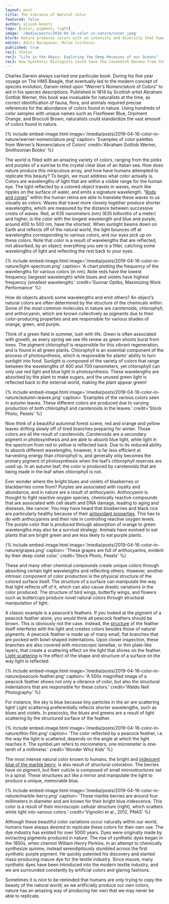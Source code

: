 ```yaml
---
layout: post
title: The Vibrance of Natural Color
featured: false
author: alison-koontz
tags: [color, pigment, light]
image: '/media/posts/2019-04-16-color-in-nature/cover.jpeg'
blurb: Nature produces colors with an intensity and diversity that humans have tried to replicate for centuries 
editor: Aditi Narayanan, Milan Cvitkovic
published: true
rec1: Stolen
rec2: "Life in the Abyss: Exploring the Deep Recesses of our Oceans" 
rec3: How Synthetic Biologists Could Save the Cavendish Banana from the Brink of Collapse
---
```


Charles Darwin always carried one particular book. During his five year voyage on The HMS Beagle, that eventually led to the modern concept of species evolution, Darwin relied upon “Werner’s Nomenclature of Colors” to aid in his species descriptions. Published in 1814 by Scottish artist Abraham Gottlob Werner, this book was invaluable for naturalists at the time, as correct identification of fauna, flora, and animals required precise references for the abundance of colors found in nature. Using hundreds of color samples with unique names such as Flaxflower Blue, Orpiment Orange, and Broccoli Brown, naturalists could standardize the vast amount of colors found in nature.

{% include embed-image.html image='/media/posts/2019-04-16-color-in-nature/werner-nomenclature.png' caption= 'Examples of color palettes from Werner’s Nomenclature of Colors' credit='Abraham Gottlob Werner, Smithsonian Books' %}

The world is filled with an amazing variety of colors, ranging from the pinks and purples of a sunrise to the crystal clear blue of an Italian sea. How does nature produce this miraculous array, and how have humans attempted to replicate this beauty? To begin, we must address what color actually is. Colors are wavelengths of light that are within a visible range for the human eye. The light reflected by a colored object travels in waves, much like ripples on the surface of water, and emits a signature wavelength. “<a href="https://caltechletters.github.io/science/color-perception" target="_blank">Rods and cones</a>” within the human retina are able to translate these waves to us visually as colors. Waves that travel more closely together produce shorter wavelengths, which are measured by the distance between successive crests of waves. Red, at 635 nanometers (nm) (635 billionths of a meter) and higher, is the color with the longest wavelength and blue and purple, around 400 to 500 nm, have the shortest. When sunlight beams down on Earth and reflects off of the natural world, the light bounces off at wavelengths corresponding to various colors, and our eyes pick up on these colors. Note that color is a result of wavelengths that are reflected, not absorbed, by an object; everything you see is a filter, catching some wavelengths of light and reflecting the rest back to your eyes.

{% include embed-image.html image='/media/posts/2019-04-16-color-in-nature/light-spectrum.png' caption= 'A chart plotting the frequency of the wavelengths for various colors (in nm). Note reds have the lowest frequency (largeset wavelength) while blues and violets have highest frequency (smallest wavelength).' credit='Gunnar Optiks, Maximizing Work Performance' %}
 
How do objects absorb some wavelengths and emit others? An object’s natural colors are often determined by the structure of the chemicals within. Some of the most common molecules in nature are carotenoids, chlorophyll, and anthocyanin, which are known collectively as pigments due to their color-producing properties and are responsible for various shades of orange, green, and purple.

Think of a green field in summer, lush with life. Green is often associated with growth, as every spring we see life renew as green shoots burst from trees. The pigment chlorophyll is responsible for this vibrant regeneration, and is found in all green plants. Chlorophyll is an essential component of the process of photosynthesis, which is responsible for plants’ ability to turn sunlight into food. Sunlight is composed of the variety of colors that range between the wavelengths of 400 and 700 nanometers, yet chlorophyll can only use red light and blue light in photosynthesis. These wavelengths are absorbed by the plant to make sugars, and the unused green light is reflected back to the external world, making the plant appear green!
 
{% include embed-image.html image='/media/posts/2019-04-16-color-in-nature/autumn-leaves.png' caption= 'Examples of the various colors seen in autumn leaves. These different colors are produced due to varying production of both chlorophyll and carotenoids in the leaves.' credit='Stock Photo, Pexels' %}

Now think of a beautiful autumnal forest scene, red and orange and yellow leaves drifting slowly off of tired branches preparing for winter. Those colors are all the result of carotenoids. Carotenoids are a secondary pigment in photosynthesis and are able to absorb blue light, while light in the spectrum from red to yellow is reflected back. Due to its reduced ability to absorb different wavelengths, however, it is far less efficient at harvesting energy than chlorophyll is, and generally only becomes the primary pigment of photosynthesis when the leaf’s chlorophyll reserves are used up. In an autumn leaf, the color is produced by carotenoids that are being made in the leaf when chlorophyll is not. 

Ever wonder where the bright blues and violets of blueberries or blackberries come from? Purples are associated with royalty and abundance, and in nature are a result of anthocyanin. Anthocyanin is thought to fight reactive oxygen species, chemically reactive compounds that are associated with cell death and DNA damage, leading to aging and diseases, like cancer. You may have heard that blueberries and black rice are particularly healthy because of their <a href="https://www.tandfonline.com/doi/abs/10.1080/16546628.2017.1361779" target="_blank">antioxidant properties</a>. This has to do with anthocyanins and their role in controlling reactive oxygen levels. The purple color that is produced through absorption of orange to green wavelengths may also be a survival strategy. Animals have evolved to eat plants that are bright green and are less likely to eat purple plants.

{% include embed-image.html image='/media/posts/2019-04-16-color-in-nature/grapes.png' caption= 'These grapes are full of anthocyanins, evident by their deep violet color.' credit='Stock Photo, Pexels' %}

These and many other chemical compounds create unique colors through absorbing certain light wavelengths and reflecting others. However, another intrinsic component of color production is the physical structure of the colored surface itself. The structure of a surface can manipulate the way that light reflects off of it, which can also cause drastic variations in the color produced. The structure of bird wings, butterfly wings, and flowers such as buttercups produce novel natural colors through structural manipulation of light. 

A classic example is a peacock’s feathers. If you looked at the pigment of a peacock feather alone, you would think all peacock feathers should be brown. This is obviously not the case. Instead, the <a href="https://en.wikipedia.org/wiki/Structural_coloration" target="_blank">structure</a> of the feather itself interferes with the light and creates colors besides those of natural pigments. A peacock feather is made up of many small, flat branches that are pocked with bowl-shaped indentations. Upon closer inspection, these branches are also covered with microscopic lamellae, or thin plate-like layers, that create a scattering effect on the light that shines on the feather. <a href="http://www.atmo.arizona.edu/students/courselinks/spring08/atmo336s1/courses/fall13/atmo170a1s3/1S1P_stuff/scattering_of_light/scattering_of_light.html" target="_blank">Light scattering</a> is the effect of the shape and structure of a surface on the way light is reflected. 

{% include embed-image.html image='/media/posts/2019-04-16-color-in-nature/peacock-feather.png' caption= 'A 500x magnified image of a peacock feather shows not only a vibrance of color, but also the structural indentations that are responsible for these colors.' credit='Waldo Nell Photography' %}

For instance, the sky is blue because tiny particles in the air are scattering light! Light scattering preferentially reflects shorter wavelengths, such as blues and violets. In peacocks, the blues and greens are a result of light scattering by the structured surface of the feather. 

{% include embed-image.html image='/media/posts/2019-04-16-color-in-nature/thin-film.png' caption= 'The color reflected by a peacock feather, i.e. the way the light is scattered, depends on the angle at which the light reaches it. The symbol µm refers to micrometers; one micrometer is one-tenth of a millimeter.' credit='Wonder Whiz Kids' %}

The most intense natural color known to humans, the bright and <a href="https://www.smithsonianmag.com/science-nature/this-african-fruit-produces-the-worlds-most-intense-natural-color-30070457/" target="_blank">iridescent blue of the marble berry</a>, is also result of structural coloration. The berries have no pigment, but their cuticle is composed of small microstructures set in a spiral. These structures act like a mirror and manipulate the light to produce a unique, memorable blue. 

{% include embed-image.html image='/media/posts/2019-04-16-color-in-nature/marble-berry.png' caption= 'These marble berries are around four millimeters in diameter and are known for their bright blue iridescence. This color is a result of their microscopic cellular structure (right), which scatters white light into various colors.' credit='Vignolini et al., 2012, PNAS' %}

Although these beautiful color variations occur naturally within our world, humans have always desired to replicate these colors for their own use. The dye industry has existed for over 5000 years. Dyes were originally made by extracting  pigments produced in nature. The rise of synthetic dyes began in the 1850s, when chemist William Henry Perkins, in an attempt to chemically synthesize quinine, instead serendipitously stumbled across the first synthetic purple pigment. He quickly patented his discovery and started mass-producing mauve dye for the textile industry. 
Since mauve, many synthetic dyes have been introduced into the modern textile industry, and we are surrounded constantly by artificial colors and glaring fashions. 

Sometimes it is nice to be reminded that humans are only trying to copy the beauty of the natural world; as we artificially produce our own colors, nature has an amazing way of producing her own that we may never be able to replicate.
